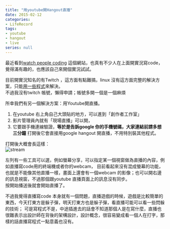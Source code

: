 ```yaml
---
title: "用youtube開Hangout直播"
date: 2015-02-12
categories:
- LifeRecord
tags:
- youtube
- hangout
- live
series: null
---
```


最近看到[watch people coding](http://www.watchpeoplecode.com/) 這個網站，也真有不少人在上面開實況寫code，覺得滿有趣的，也應該自己來開個實況試試。 
<!--more-->

目前開實況知名的有Twitch ，這方面有點難搞，linux 沒有這方面完整的解決方案，只能[用一些程式](https://wiki.archlinux.org/index.php/Streaming_using_twitch.tv)來解決。  
不過我沒有twitch 帳號，懶得申請；帳號多開一個是一個麻煩  

所幸我們有另一個解決方案：用Youtube開直播。  
1. 在youtube 右上角自己大頭貼的地方，可以進到「創作者工作室」
2. 影片管理員內就有「現場直播」可以開，
3. 它要跟手機連線驗證，**等於是告訴google 你的手機號碼，大家連結前請多想三分鐘**
打開後它會直接用google hangout 開直播，不用特別裝其他程式。  

打開後大概會長這樣：  
![stream](/images/blog/stream.jpg)

左列有一些工具可以選，例如螢幕分享，可以指定某一個視窗做為直播的內容，例如直播寫code用的終端機或者你的webcam，
目前看起來沒有混成螢幕的功能，也就是不能像其他直播一樣，畫面上還會有一個webcam 的影像；也可以開右邊的訊息視窗，不過那個跟youtube 直播頁面上的訊息沒有同步。  
按開始播送後就會開始直播了。  

不過我覺得直播寫code 本身就有一個問題，直播遊戲的時候，遊戲是比較簡單的東西，今天打東方是躲子彈，明天打東方也是躲子彈，看直播可能可以看一些閃躲的技術；
可是寫程式不是，中途插進去的話會不知道那個人是在寫什麼，直播也很難表示出設計師在背後的架構設計，設計概念，很容易變成看一個人在打字，那樣的話直播寫程式一點意義也沒有。